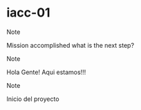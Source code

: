 ﻿# iacc-01
>[!Note]
Mission accomplished
what is the next step?

>[!Note]
Hola Gente! Aqui estamos!!!

>[!Note]
Inicio del proyecto
